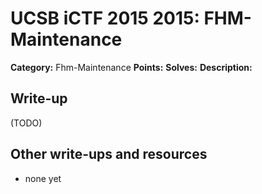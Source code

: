 # UCSB iCTF 2015 2015: FHM-Maintenance

**Category:** Fhm-Maintenance
**Points:** 
**Solves:** 
**Description:**



## Write-up

(TODO)

## Other write-ups and resources

* none yet
